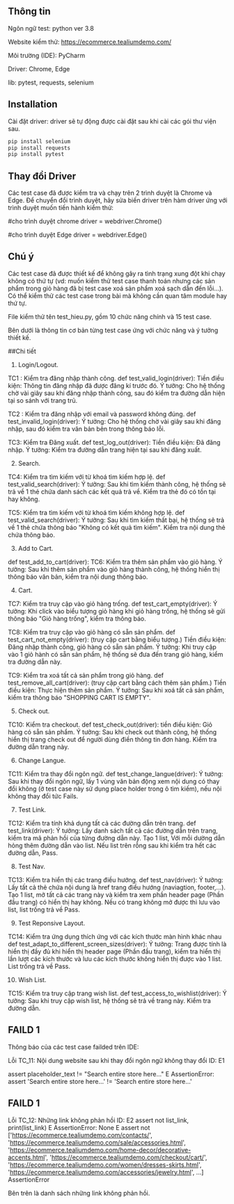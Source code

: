 ## Thông tin 
Ngôn ngữ test: python ver 3.8

Website kiểm thử: https://ecommerce.tealiumdemo.com/

Môi trường (IDE): PyCharm

Driver: Chrome, Edge

lib: pytest, requests, selenium

## Installation
Cài đặt driver: driver sẽ tự động được cài đặt sau khi cài các gói thư viện sau.

```bash
pip install selenium
pip install requests
pip install pytest
```

## Thay đổi Driver
Các test case đã được kiểm tra và chạy trên 2 trình duyệt là Chrome và Edge. Để chuyển đổi trình duyệt, hãy sửa biến driver trên hàm driver ứng với trình duyệt muốn tiến hành kiểm thử:

#cho trình duyệt chrome
driver = webdriver.Chrome()

#cho trình duyệt Edge
driver = webdriver.Edge()

## Chú ý
Các test case đã được thiết kế để không gây ra tình trạng xung đột khi chạy không có thứ tự (vd: muốn kiểm thử test case thanh toán nhưng các sản phẩm trong giỏ hàng đã bị test case xoá sản phẩm xoá sạch dẫn đến lỗi...). Có thể kiểm thử các test case trong bài mà không cần quan tâm module hay thứ tự.

File kiểm thử tên test_hieu.py, gồm 10 chức năng chính và 15 test case.

Bên dưới là thông tin cơ bản từng test case ứng với chức năng và ý tưởng thiết kế.

##Chi tiết 


1. Login/Logout.

TC1 : Kiểm tra đăng nhập thành công.
def test_valid_login(driver):
Tiền điều kiện: Thông tin đăng nhập đã được đăng kí trước đó.
Ý tưởng: Cho hệ thống chờ vài giây sau khi đăng nhập thành công, sau đó kiểm tra đường dẫn hiện tại so sánh với trang trủ.

TC2 : Kiểm tra đăng nhập với email và password không đúng.
def test_invalid_login(driver):
Ý tưởng:  Cho hệ thống chờ vài giây sau khi đăng nhập, sau đó kiểm tra văn bản bên trong thông báo lỗi.

TC3: Kiểm tra Đăng xuất.
def test_log_out(driver):
Tiền điều kiện: Đã đăng nhập.
Ý tưởng: Kiểm tra đường dẫn trang hiện tại sau khi đăng xuất.

2. Search.

TC4: Kiểm tra tìm kiếm với từ khoá tìm kiếm hợp lệ.
def test_valid_search(driver):
Ý tưởng: Sau khi tìm kiếm thành công, hệ thống sẽ trả về 1 thẻ chứa danh sách các kết quả trả về. Kiểm tra thẻ đó có tồn tại hay không.

TC5: Kiểm tra tìm kiếm với từ khoá tìm kiếm không hợp lệ.
def test_valid_search(driver):
Ý tưởng: Sau khi tìm kiếm thất bại, hệ thống sẽ trả về 1 thẻ chứa thông báo "Không có kết quả tìm kiếm". Kiểm tra nội dung thẻ chứa thông báo.

3. Add to Cart.

def test_add_to_cart(driver):
TC6: Kiểm tra thêm sản phẩm vào giỏ hàng.
Ý tưởng: Sau khi thêm sản phẩm vào giỏ hàng thành công, hệ thống hiển thị thông báo văn bản, kiểm tra nội dung thông báo.

4. Cart.

TC7: Kiểm tra truy cập vào giỏ hàng trống.
def test_cart_empty(driver):
Ý tưởng: Khi click vào biểu tượng giỏ hàng khi giỏ hàng trống, hệ thống sẽ gửi thông báo "Giỏ hàng trống", kiểm tra thông báo.

TC8: Kiểm tra truy cập vào giỏ hàng có sẵn sản phẩm.
def test_cart_not_empty(driver):
(truy cập cart bằng biểu tượng.)
Tiền điều kiện: Đăng nhập thành công, giỏ hàng có sẵn sản phẩm.
Ý tưởng: Khi truy cập vào 1 giỏ hành có sẵn sản phẩm, hệ thống sẽ đưa đến trang giỏ hàng, kiểm tra đường dẫn này.

TC9: Kiểm tra xoá tất cả sản phẩm trong giỏ hàng.
def test_remove_all_cart(driver):
(truy cập cart bằng cách thêm sản phẩm.)
Tiền điều kiện: Thực hiện thêm sản phẩm.
Ý tưởng: Sau khi xoá tất cả sản phẩm, kiểm tra thông báo "SHOPPING CART IS EMPTY".

5. Check out. 

TC10: Kiểm tra checkout.
def test_check_out(driver):
tiền điều kiện: Giỏ hàng có sẵn sản phẩm.
Ý tưởng: Sau khi check out thành công, hệ thống hiển thị trang check out để người dùng điền thông tin đơn hàng. Kiểm tra đường dẫn trang này.

6. Change Langue.

TC11: Kiểm tra thay đổi ngôn ngữ.
def test_change_langue(driver):
Ý tưởng: Sau khi thay đổi ngôn ngữ, lấy 1 vùng văn bản động xem nội dung có thay đổi không (ở test case này sử dụng place holder trong ô tìm kiếm), nếu nội không thay đổi tức Fails.

7. Test Link.

TC12: Kiểm tra tính khả dụng tất cả các đường dẫn trên trang.
def test_link(driver):
Ý tưởng: Lấy danh sách tất cả các đường dẫn trên trang, kiểm tra mã phản hồi của từng đường dẫn này. Tạo 1 list, Với mỗi dường dẫn hỏng thêm đường dẫn vào list. Nếu list trên rỗng sau khi kiểm tra hết các đường dẫn, Pass.

8. Test Nav.

TC13: Kiểm tra hiển thị các trang điều hướng.
def test_nav(driver):
Ý tưởng: Lấy tất cả thẻ chứa nội dung là href trang điều hướng (naviagtion, footer,...). Tạo 1 list, mở tất cả các trang này và kiểm tra xem phần header page (Phần đầu trang) có hiển thị hay không. Nếu có trang không mở được thì lưu vào list, list trống trả về Pass.

9. Test Reponsive Layout.

TC14: Kiểm tra ứng dụng thích ứng với các kích thước màn hình khác nhau
def test_adapt_to_different_screen_sizes(driver):
Ý tưởng: Trang được tính là hiển thị đầy đủ khi hiển thị header page (Phần đầu trang), kiểm tra hiển thị lần lượt các kích thước và lưu các kích thước không hiển thị được vào 1 list. List trống trả về Pass.

10. Wish List.

TC15: Kiểm tra truy cập trang wish list.
def test_access_to_wishlist(driver):
Ý tưởng: Sau khi truy cập wish list, hệ thống sẽ trả về trang này. Kiểm tra đường dẫn.

## FAILD  1
Thông báo của các test case failded trên IDE:

Lỗi TC_11: Nội dung website sau khi thay đổi ngôn ngữ không thay đổi
ID: E1

assert placeholder_text != "Search entire store here..."
E       AssertionError: assert 'Search entire store here...' != 'Search entire store here...'


## FAILD  1
Lỗi TC_12: Những link không phản hồi
ID: E2
assert not list_link, print(list_link)
E       AssertionError: None
E       assert not ['https://ecommerce.tealiumdemo.com/contacts/', 'https://ecommerce.tealiumdemo.com/sale/accessories.html', 'https://ecommerce.tealiumdemo.com/home-decor/decorative-accents.html', 'https://ecommerce.tealiumdemo.com/checkout/cart/', 'https://ecommerce.tealiumdemo.com/women/dresses-skirts.html', 'https://ecommerce.tealiumdemo.com/accessories/jewelry.html', ...]
AssertionError

Bên trên là danh sách những link không phản hồi.

